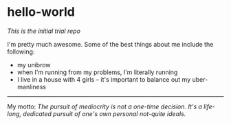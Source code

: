 # hello-world
*This is the initial trial repo*

I'm pretty much awesome. Some of the best things about me include the following:

- my unibrow
- when I'm running from my problems, I'm literally running
- I live in a house with 4 girls – it's important to balance out my uber-manliness

*****

My motto: *The pursuit of mediocrity is not a one-time decision. It's a life-long, dedicated pursuit of one's own personal not-quite ideals.*


